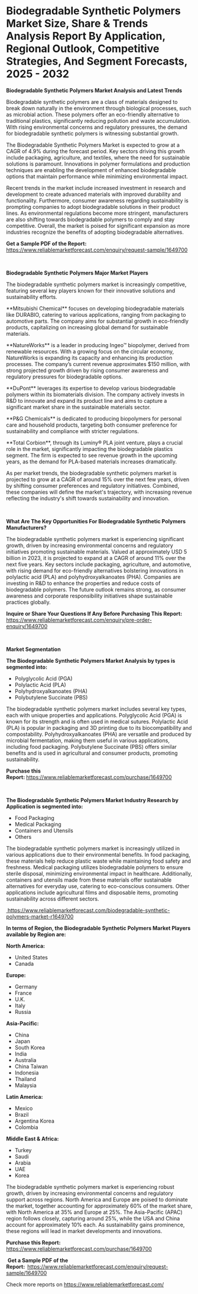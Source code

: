<p><h1>Biodegradable Synthetic Polymers Market Size, Share & Trends Analysis Report By Application, Regional Outlook, Competitive Strategies, And Segment Forecasts, 2025 - 2032</h1></p><p><strong>Biodegradable Synthetic Polymers Market Analysis and Latest Trends</strong></p>
<p><p>Biodegradable synthetic polymers are a class of materials designed to break down naturally in the environment through biological processes, such as microbial action. These polymers offer an eco-friendly alternative to traditional plastics, significantly reducing pollution and waste accumulation. With rising environmental concerns and regulatory pressures, the demand for biodegradable synthetic polymers is witnessing substantial growth.</p><p>The Biodegradable Synthetic Polymers Market is expected to grow at a CAGR of 4.9% during the forecast period. Key sectors driving this growth include packaging, agriculture, and textiles, where the need for sustainable solutions is paramount. Innovations in polymer formulations and production techniques are enabling the development of enhanced biodegradable options that maintain performance while minimizing environmental impact.</p><p>Recent trends in the market include increased investment in research and development to create advanced materials with improved durability and functionality. Furthermore, consumer awareness regarding sustainability is prompting companies to adopt biodegradable solutions in their product lines. As environmental regulations become more stringent, manufacturers are also shifting towards biodegradable polymers to comply and stay competitive. Overall, the market is poised for significant expansion as more industries recognize the benefits of adopting biodegradable alternatives.</p></p>
<p><strong>Get a Sample PDF of the Report:&nbsp;</strong> <a href="https://www.reliablemarketforecast.com/enquiry/request-sample/1649700?utm_campaign=2533&utm_medium=2&utm_source=Github&utm_content=ia&utm_term=01042025&utm_id=biodegradable-synthetic-polymers">https://www.reliablemarketforecast.com/enquiry/request-sample/1649700</a></p>
<p>&nbsp;</p>
<p><strong>Biodegradable Synthetic Polymers Major Market Players</strong></p>
<p><p>The biodegradable synthetic polymers market is increasingly competitive, featuring several key players known for their innovative solutions and sustainability efforts. </p><p>**Mitsubishi Chemical** focuses on developing biodegradable materials like DURABIO, catering to various applications, ranging from packaging to automotive parts. The company aims for substantial growth in eco-friendly products, capitalizing on increasing global demand for sustainable materials.</p><p>**NatureWorks** is a leader in producing Ingeo™ biopolymer, derived from renewable resources. With a growing focus on the circular economy, NatureWorks is expanding its capacity and enhancing its production processes. The company’s current revenue approximates $150 million, with strong projected growth driven by rising consumer awareness and regulatory pressures for biodegradable options. </p><p>**DuPont** leverages its expertise to develop various biodegradable polymers within its biomaterials division. The company actively invests in R&D to innovate and expand its product line and aims to capture a significant market share in the sustainable materials sector. </p><p>**P&G Chemicals** is dedicated to producing biopolymers for personal care and household products, targeting both consumer preference for sustainability and compliance with stricter regulations. </p><p>**Total Corbion**, through its Luminy® PLA joint venture, plays a crucial role in the market, significantly impacting the biodegradable plastics segment. The firm is expected to see revenue growth in the upcoming years, as the demand for PLA-based materials increases dramatically.</p><p>As per market trends, the biodegradable synthetic polymers market is projected to grow at a CAGR of around 15% over the next few years, driven by shifting consumer preferences and regulatory initiatives. Combined, these companies will define the market's trajectory, with increasing revenue reflecting the industry's shift towards sustainability and innovation.</p></p>
<p>&nbsp;</p>
<p><strong>What Are The Key Opportunities For Biodegradable Synthetic Polymers Manufacturers?</strong></p>
<p><p>The biodegradable synthetic polymers market is experiencing significant growth, driven by increasing environmental concerns and regulatory initiatives promoting sustainable materials. Valued at approximately USD 5 billion in 2023, it is projected to expand at a CAGR of around 11% over the next five years. Key sectors include packaging, agriculture, and automotive, with rising demand for eco-friendly alternatives bolstering innovations in polylactic acid (PLA) and polyhydroxyalkanoates (PHA). Companies are investing in R&D to enhance the properties and reduce costs of biodegradable polymers. The future outlook remains strong, as consumer awareness and corporate responsibility initiatives shape sustainable practices globally.</p></p>
<p><strong>Inquire or Share Your Questions If Any Before Purchasing This Report:</strong> <a href="https://www.reliablemarketforecast.com/enquiry/pre-order-enquiry/1649700?utm_campaign=2533&utm_medium=2&utm_source=Github&utm_content=ia&utm_term=01042025&utm_id=biodegradable-synthetic-polymers">https://www.reliablemarketforecast.com/enquiry/pre-order-enquiry/1649700</a></p>
<p>&nbsp;</p>
<p><strong>Market Segmentation</strong></p>
<p><strong>The Biodegradable Synthetic Polymers Market Analysis by types is segmented into:</strong></p>
<p><ul><li>Polyglycolic Acid (PGA)</li><li>Polylactic Acid (PLA)</li><li>Polyhydroxyalkanoates (PHA)</li><li>Polybutylene Succinate (PBS)</li></ul></p>
<p><p>The biodegradable synthetic polymers market includes several key types, each with unique properties and applications. Polyglycolic Acid (PGA) is known for its strength and is often used in medical sutures. Polylactic Acid (PLA) is popular in packaging and 3D printing due to its biocompatibility and compostability. Polyhydroxyalkanoates (PHA) are versatile and produced by microbial fermentation, making them useful in various applications, including food packaging. Polybutylene Succinate (PBS) offers similar benefits and is used in agricultural and consumer products, promoting sustainability.</p></p>
<p><strong>Purchase this Report:&nbsp;</strong><a href="https://www.reliablemarketforecast.com/purchase/1649700?utm_campaign=2533&utm_medium=2&utm_source=Github&utm_content=ia&utm_term=01042025&utm_id=biodegradable-synthetic-polymers">https://www.reliablemarketforecast.com/purchase/1649700</a></p>
<p>&nbsp;</p>
<p><strong>The Biodegradable Synthetic Polymers Market Industry Research by Application is segmented into:</strong></p>
<p><ul><li>Food Packaging</li><li>Medical Packaging</li><li>Containers and Utensils</li><li>Others</li></ul></p>
<p><p>The biodegradable synthetic polymers market is increasingly utilized in various applications due to their environmental benefits. In food packaging, these materials help reduce plastic waste while maintaining food safety and freshness. Medical packaging utilizes biodegradable polymers to ensure sterile disposal, minimizing environmental impact in healthcare. Additionally, containers and utensils made from these materials offer sustainable alternatives for everyday use, catering to eco-conscious consumers. Other applications include agricultural films and disposable items, promoting sustainability across different sectors.</p></p>
<p><a href="https://www.reliablemarketforecast.com/biodegradable-synthetic-polymers-market-r1649700?utm_campaign=2533&utm_medium=2&utm_source=Github&utm_content=ia&utm_term=01042025&utm_id=biodegradable-synthetic-polymers">&nbsp;https://www.reliablemarketforecast.com/biodegradable-synthetic-polymers-market-r1649700</a></p>
<p><strong>In terms of Region, the Biodegradable Synthetic Polymers Market Players available by Region are:</strong></p>
<p>
    <p> <strong> North America: </strong>
        <ul>
            <li>United States</li>
            <li>Canada</li>
        </ul>
        </p> 
    <p> <strong> Europe: </strong>
        <ul>
            <li>Germany</li>
            <li>France</li>
            <li>U.K.</li>
            <li>Italy</li>
            <li>Russia</li>
        </ul>
        </p> 
    <p> <strong> Asia-Pacific: </strong>
        <ul>
            <li>China</li>
            <li>Japan</li>
            <li>South Korea</li>
            <li>India</li>
            <li>Australia</li>
            <li>China Taiwan</li>
            <li>Indonesia</li>
            <li>Thailand</li>
            <li>Malaysia</li>
        </ul>
        </p> 
    <p> <strong> Latin America: </strong>
        <ul>
            <li>Mexico</li>
            <li>Brazil</li>
            <li>Argentina Korea</li>
            <li>Colombia</li>
        </ul>
        </p> 
    <p> <strong> Middle East & Africa: </strong>
        <ul>
            <li>Turkey</li>
            <li>Saudi</li>
            <li>Arabia</li>
            <li>UAE</li>
            <li>Korea</li>
        </ul>
    </p>
    </p>
<p><p>The biodegradable synthetic polymers market is experiencing robust growth, driven by increasing environmental concerns and regulatory support across regions. North America and Europe are poised to dominate the market, together accounting for approximately 60% of the market share, with North America at 35% and Europe at 25%. The Asia-Pacific (APAC) region follows closely, capturing around 25%, while the USA and China account for approximately 10% each. As sustainability gains prominence, these regions will lead in market developments and innovations.</p></p>
<p><strong>Purchase this Report: </strong><a href="https://www.reliablemarketforecast.com/purchase/1649700?utm_campaign=2533&utm_medium=2&utm_source=Github&utm_content=ia&utm_term=01042025&utm_id=biodegradable-synthetic-polymers">https://www.reliablemarketforecast.com/purchase/1649700</a></p>
<p>&nbsp;<strong>Get a Sample PDF of the Report:&nbsp;&nbsp;</strong><a href="https://www.reliablemarketforecast.com/enquiry/request-sample/1649700?utm_campaign=2533&utm_medium=2&utm_source=Github&utm_content=ia&utm_term=01042025&utm_id=biodegradable-synthetic-polymers">https://www.reliablemarketforecast.com/enquiry/request-sample/1649700</a></p>
<p><strong></strong></p>
<p>Check more reports on <a href="https://www.reliablemarketforecast.com/?utm_campaign=2533&utm_medium=2&utm_source=Github&utm_content=ia&utm_term=01042025&utm_id=biodegradable-synthetic-polymers">https://www.reliablemarketforecast.com/</a></p>